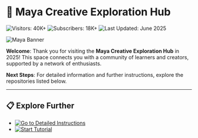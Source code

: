 # 🎨 Maya Creative Exploration Hub  

![Visitors: 40K+](https://img.shields.io/badge/Visitors-40K+-ff9f43)  ![Subscribers: 18K+](https://img.shields.io/badge/Subscribers-18K+-6ab04c)  ![Last Updated: June 2025](https://img.shields.io/badge/Last_Updated-June_2025-3498db)

![Maya Banner](https://www.cgchannel.com/wp-content/uploads/2024/03/240327_Maya2025_MotionTrailsNew.jpg)

**Welcome**: Thank you for visiting the **Maya Creative Exploration Hub** in 2025! This space connects you with a community of learners and creators, supported by a network of enthusiasts.

**Next Steps**: For detailed information and further instructions, explore the repositories listed below.

---

## 📋 Explore Further  

- [![Go to Detailed Instructions](https://img.shields.io/badge/Go_to_Detailed_Instructions-NOW-blueviolet)](https://github.com/Maya-Community/.github)  
- [![Start Tutorial](https://img.shields.io/badge/Start_Tutorial-NOW-blueviolet)](https://github.com/Maya-Community/.github)  
